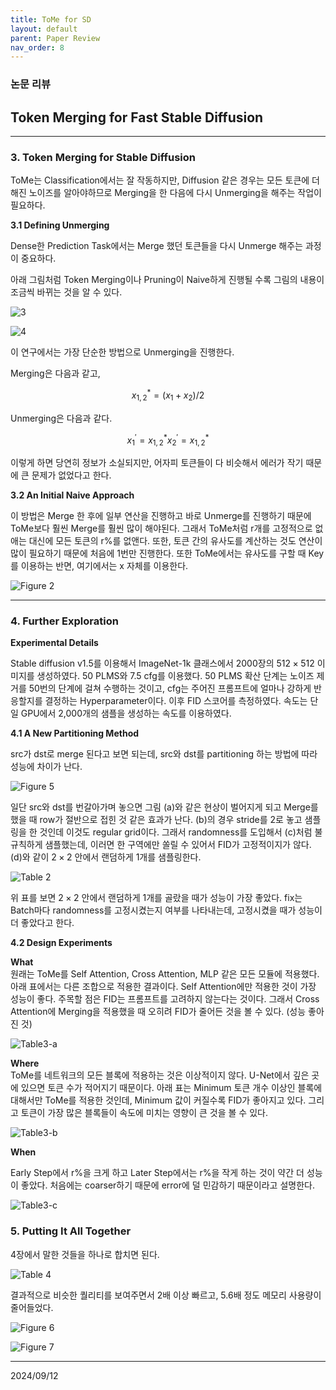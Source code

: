 ```yaml
---
title: ToMe for SD
layout: default
parent: Paper Review
nav_order: 8
---
```


### 논문 리뷰  

## Token Merging for Fast Stable Diffusion

---

### **3. Token Merging for Stable Diffusion**  

ToMe는 Classification에서는 잘 작동하지만, Diffusion 같은 경우는 모든 토큰에 더해진 노이즈를 알아야하므로 Merging을 한 다음에 다시 Unmerging을 해주는 작업이 필요하다.  
  

**3.1 Defining Unmerging**  

Dense한 Prediction Task에서는 Merge 했던 토큰들을 다시 Unmerge 해주는 과정이 중요하다. 

아래 그림처럼 Token Merging이나 Pruning이 Naive하게 진행될 수록 그림의 내용이 조금씩 바뀌는 것을 알 수 있다. 

![3](../images/ToMeforSD/Figure3.png)

![4](../images/ToMeforSD/Figure4.png)
  

이 연구에서는 가장 단순한 방법으로 Unmerging을 진행한다.

Merging은 다음과 같고,  

$$
x_{1, 2}^{\ast} = (x_1 + x_2)/2  
$$

Unmerging은 다음과 같다.  

$$
x_1^{'} = x_{1, 2}^{\ast}  x_2^{'} = x_{1, 2}^{\ast}  
$$

이렇게 하면 당연히 정보가 소실되지만, 어자피 토큰들이 다 비슷해서 에러가 작기 때문에 큰 문제가 없었다고 한다.  


**3.2 An Initial Naive Approach**  

이 방법은 Merge 한 후에 일부 연산을 진행하고 바로 Unmerge를 진행하기 때문에 ToMe보다 훨씬 Merge를 훨씬 많이 해야된다. 그래서 ToMe처럼 r개를 고정적으로 없애는 대신에 모든 토큰의 r%를 없앤다. 또한, 토큰 간의 유사도를 계산하는 것도 연산이 많이 필요하기 때문에 처음에 1번만 진행한다. 또한 ToMe에서는 유사도를 구할 때 Key를 이용하는 반면, 여기에서는 x 자체를 이용한다.  

![Figure 2](../images/ToMeforSD/Figure2.png)


---

### **4. Further Exploration**  

**Experimental Details**  

Stable diffusion v1.5를 이용해서 ImageNet-1k 클래스에서 2000장의 $512 \times 512$ 이미지를 생성하였다. 50 PLMS와 7.5 cfg를 이용했다. 50 PLMS 확산 단계는 노이즈 제거를 50번의 단계에 걸쳐 수행하는 것이고, cfg는 주어진 프롬프트에 얼마나 강하게 반응할지를 결정하는 Hyperparameter이다. 이후 FID 스코어를 측정하였다. 속도는 단일 GPU에서 2,000개의 샘플을 생성하는 속도를 이용하였다.  


**4.1 A New Partitioning Method**  

src가 dst로 merge 된다고 보면 되는데, src와 dst를 partitioning 하는 방법에 따라 성능에 차이가 난다.

![Figure 5](../images/ToMeforSD/Figure5.png) 

일단 src와 dst를 번갈아가며 놓으면 그림 (a)와 같은 현상이 벌어지게 되고 Merge를 했을 때 row가 절반으로 접힌 것 같은 효과가 난다. (b)의 경우 stride를 2로 놓고 샘플링을 한 것인데 이것도 regular grid이다. 그래서 randomness를 도입해서 (c)처럼 불규칙하게 샘플했는데, 이러면 한 구역에만 쏠릴 수 있어서 FID가 고정적이지가 않다. (d)와 같이 $2 \times 2$ 안에서 랜덤하게 1개를 샘플링한다.

![Table 2](../images/ToMeforSD/Table2.png)

위 표를 보면 $2 \times 2$ 안에서 랜덤하게 1개를 골랐을 때가 성능이 가장 좋았다. fix는 Batch마다 randomness를 고정시켰는지 여부를 나타내는데, 고정시켰을 때가 성능이 더 좋았다고 한다.  

  
**4.2 Design Experiments**  

**What**  
원래는 ToMe를 Self Attention, Cross Attention, MLP 같은 모든 모듈에 적용했다. 아래 표에서는 다른 조합으로 적용한 결과이다. Self Attention에만 적용한 것이 가장 성능이 좋다. 주목할 점은 FID는 프롬프트를 고려하지 않는다는 것이다. 그래서 Cross Attention에 Merging을 적용했을 때 오히려 FID가 줄어든 것을 볼 수 있다. (성능 좋아진 것)

![Table3-a](../images/ToMeforSD/Table3-a.png)

**Where**  
ToMe를 네트워크의 모든 블록에 적용하는 것은 이상적이지 않다. U-Net에서 깊은 곳에 있으면 토큰 수가 적어지기 때문이다. 아래 표는 Minimum 토큰 개수 이상인 블록에 대해서만 ToMe를 적용한 것인데, Minimum 값이 커질수록 FID가 좋아지고 있다. 그리고 토큰이 가장 많은 블록들이 속도에 미치는 영향이 큰 것을 볼 수 있다. 

![Table3-b](../images/ToMeforSD/Table3-b.png)


**When**  

Early Step에서 r%을 크게 하고 Later Step에서는 r%을 작게 하는 것이 약간 더 성능이 좋았다. 처음에는 coarser하기 때문에 error에 덜 민감하기 때문이라고 설명한다.  

![Table3-c](../images/ToMeforSD/Table3-c.png)


### **5. Putting It All Together**  

4장에서 말한 것들을 하나로 합치면 된다.

![Table 4](../images/ToMeforSD/Table4.png)

결과적으로 비슷한 퀄리티를 보여주면서 2배 이상 빠르고, 5.6배 정도 메모리 사용량이 줄어들었다. 

![Figure 6](../images/ToMeforSD/Figure6.png)

![Figure 7](../images/ToMeforSD/Figure7.png)

---

2024/09/12

